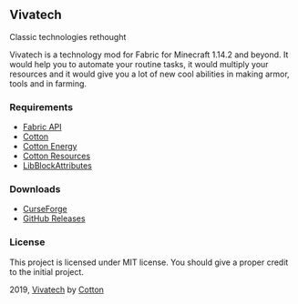 ## Vivatech

Classic technologies rethought

Vivatech is a technology mod for Fabric for Minecraft 1.14.2 and beyond. It would help you
to automate your routine tasks, it would multiply your resources and it would give you a lot of new
cool abilities in making armor, tools and in farming.

### Requirements

* [Fabric API](https://github.com/FabricMC/fabric)
* [Cotton](https://github.com/CottonMC/Cotton)
* [Cotton Energy](https://github.com/CottonMC/CottonEnergy)
* [Cotton Resources](https://github.com/CottonMC/CottonResources)
* [LibBlockAttributes](https://github.com/AlexIIL/LibBlockAttributes)

### Downloads

* [CurseForge](https://curseforge.com/minecraft/mc-mods/vivatech/files)
* [GitHub Releases](https://github.com/CottonMC/Vivatech/releases)

### License

This project is licensed under MIT license. You should give a proper credit to the initial project.

2019, [Vivatech](https://github.com/CottonMC/Vivatech) by [Cotton](https://github.com/CottonMC)
